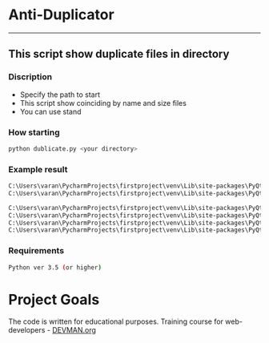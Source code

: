 # Anti-Duplicator

---
This script show duplicate files in directory
---

### Discription
+ Specify the path to start
+ This script show coinciding by name and size files
+ You can use stand

### How starting
```bash
python dublicate.py <your directory>
```

### Example result
```bash
C:\Users\varan\PycharmProjects\firstproject\venv\Lib\site-packages\PyQt5\Qt\qml\QtWebEngine\Controls1Delegates\MenuItem.qml
C:\Users\varan\PycharmProjects\firstproject\venv\Lib\site-packages\PyQt5\Qt\qml\QtWebEngine\Controls2Delegates\MenuItem.qml

C:\Users\varan\PycharmProjects\firstproject\venv\Lib\site-packages\PyQt5\uic\Compiler\__init__.py
C:\Users\varan\PycharmProjects\firstproject\venv\Lib\site-packages\PyQt5\uic\Loader\__init__.py
C:\Users\varan\PycharmProjects\firstproject\venv\Lib\site-packages\PyQt5\uic\port_v2\__init__.py
C:\Users\varan\PycharmProjects\firstproject\venv\Lib\site-packages\PyQt5\uic\port_v3\__init__.py
```

### Requirements
```bash
Python ver 3.5 (or higher)
```

# Project Goals

The code is written for educational purposes. Training course for web-developers - [DEVMAN.org](https://devman.org)
